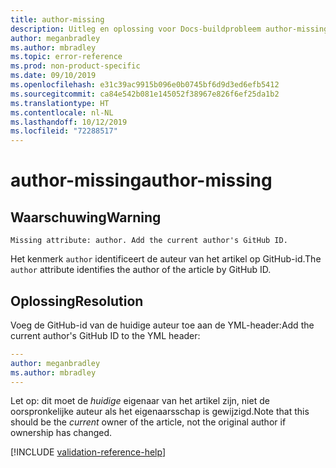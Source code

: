```yaml
---
title: author-missing
description: Uitleg en oplossing voor Docs-buildprobleem author-missing.
author: meganbradley
ms.author: mbradley
ms.topic: error-reference
ms.prod: non-product-specific
ms.date: 09/10/2019
ms.openlocfilehash: e31c39ac9915b096e0b0745bf6d9d3ed6efb5412
ms.sourcegitcommit: ca84e542b081e145052f38967e826f6ef25da1b2
ms.translationtype: HT
ms.contentlocale: nl-NL
ms.lasthandoff: 10/12/2019
ms.locfileid: "72288517"
---
```

# <a name="author-missing"></a><span data-ttu-id="d2e0a-103">author-missing</span><span class="sxs-lookup"><span data-stu-id="d2e0a-103">author-missing</span></span>

## <a name="warning"></a><span data-ttu-id="d2e0a-104">Waarschuwing</span><span class="sxs-lookup"><span data-stu-id="d2e0a-104">Warning</span></span>

`Missing attribute: author. Add the current author's GitHub ID.`

<span data-ttu-id="d2e0a-105">Het kenmerk `author` identificeert de auteur van het artikel op GitHub-id.</span><span class="sxs-lookup"><span data-stu-id="d2e0a-105">The `author` attribute identifies the author of the article by GitHub ID.</span></span> 

## <a name="resolution"></a><span data-ttu-id="d2e0a-106">Oplossing</span><span class="sxs-lookup"><span data-stu-id="d2e0a-106">Resolution</span></span>

<span data-ttu-id="d2e0a-107">Voeg de GitHub-id van de huidige auteur toe aan de YML-header:</span><span class="sxs-lookup"><span data-stu-id="d2e0a-107">Add the current author's GitHub ID to the YML header:</span></span>

```yml
---
author: meganbradley
ms.author: mbradley
---
```

<span data-ttu-id="d2e0a-108">Let op: dit moet de *huidige* eigenaar van het artikel zijn, niet de oorspronkelijke auteur als het eigenaarsschap is gewijzigd.</span><span class="sxs-lookup"><span data-stu-id="d2e0a-108">Note that this should be the *current* owner of the article, not the original author if ownership has changed.</span></span>

<!--make sure to add this file to your includes folder and verify the path-->
[!INCLUDE [validation-reference-help](includes/validation-reference-help.md)]
